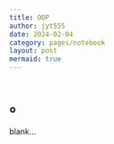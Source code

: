 ```yaml
---
title: OOP
author: jyt555
date: 2024-02-04
category: pages/notebook
layout: post
mermaid: true
---
```




# 。

blank…
